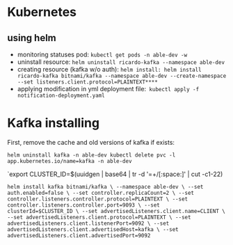 # Kubernetes

## using helm

- monitoring statuses pod: `kubectl get pods -n able-dev -w`
- uninstall resource: `helm uninstall ricardo-kafka --namespace able-dev`
- creating resource (kafka w/o auth): `helm install: helm install ricardo-kafka bitnami/kafka --namespace able-dev --create-namespace --set listeners.client.protocol=PLAINTEXT****`
- applying modification in yml deployment file:` kubectl apply -f notification-deployment.yaml`


# Kafka installing
First, remove the cache and old versions of kafka if exists:

`helm uninstall kafka -n able-dev
kubectl delete pvc -l app.kubernetes.io/name=kafka -n able-dev`


`export CLUSTER_ID=$(uuidgen | base64 | tr -d '=+/[:space:]' | cut -c1-22)

`helm install kafka bitnami/kafka \
--namespace able-dev \
--set auth.enabled=false \
--set controller.replicaCount=2 \
--set controller.listeners.controller.protocol=PLAINTEXT \
--set controller.listeners.controller.port=9093 \
--set clusterId=$CLUSTER_ID \
--set advertisedListeners.client.name=CLIENT \
--set advertisedListeners.client.protocol=PLAINTEXT \
--set advertisedListeners.client.listenerPort=9092 \
--set advertisedListeners.client.advertisedHost=kafka \
--set advertisedListeners.client.advertisedPort=9092
`

